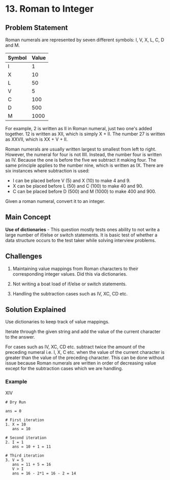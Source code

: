 # 13. Roman to Integer

## Problem Statement

Roman numerals are represented by seven different symbols: I, V, X, L, C, D and M.

| Symbol | Value |
| ------ | ----- |
| I      | 1     |
| X      | 10    |
| L      | 50    |
| V      | 5     |
| C      | 100   |
| D      | 500   |
| M      | 1000  |

For example, 2 is written as II in Roman numeral, just two one's added together. 12 is written as XII, which is simply X + II. The number 27 is written as XXVII, which is XX + V + II.

Roman numerals are usually written largest to smallest from left to right. However, the numeral for four is not IIII. Instead, the number four is written as IV. Because the one is before the five we subtract it making four. The same principle applies to the number nine, which is written as IX. There are six instances where subtraction is used:

- I can be placed before V (5) and X (10) to make 4 and 9.
- X can be placed before L (50) and C (100) to make 40 and 90.
- C can be placed before D (500) and M (1000) to make 400 and 900.

Given a roman numeral, convert it to an integer.

## Main Concept

**Use of dictionaries** - This question mostly tests ones ability to not write a large number of if/else or switch statements. It is basic test of whether a data structure occurs to the test taker while solving interview problems.

## Challenges

1. Maintaining value mappings from Roman characters to their corresponding integer values. Did this via dictionaries.

2. Not writing a boat load of if/else or switch statements.

3. Handling the subtraction cases such as IV, XC, CD etc.

## Solution Explained

Use dictionaries to keep track of value mappings.

Iterate through the given string and add the value of the current character to the answer.

For cases such as IV, XC, CD etc. subtract twice the amount of the preceding numeral i.e. I, X, C etc. when the value of the current character is greater than the value of the preceding character. This can be done without issue because Roman numerals are written in order of decreasing value except for the subtraction cases which we are handling.

### Example

XIV

```
# Dry Run

ans = 0

# First iteration
1. X = 10
   ans = 10

# Second iteration
2. I = 1
   ans = 10 + 1 = 11

# Third iteration
3. V = 5
   ans = 11 + 5 = 16
   V > I
   ans = 16 - 2*1 = 16 - 2 = 14
```
